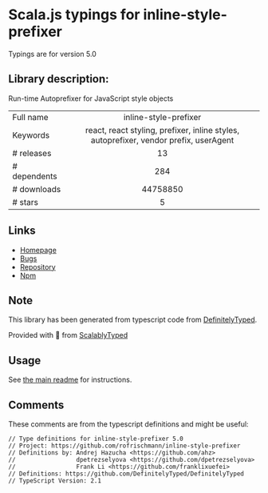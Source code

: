 
# Scala.js typings for inline-style-prefixer

Typings are for version 5.0

## Library description:
Run-time Autoprefixer for JavaScript style objects

|                    |                 |
| ------------------ | :-------------: |
| Full name          | inline-style-prefixer |
| Keywords           | react, react styling, prefixer, inline styles, autoprefixer, vendor prefix, userAgent |
| # releases         | 13 |
| # dependents       | 284 |
| # downloads        | 44758850 |
| # stars            | 5 |

## Links
- [Homepage](https://github.com/rofrischmann/inline-style-prefixer#readme)
- [Bugs](https://github.com/rofrischmann/inline-style-prefixer/issues)
- [Repository](https://github.com/rofrischmann/inline-style-prefixer)
- [Npm](https://www.npmjs.com/package/inline-style-prefixer)
    


## Note
This library has been generated from typescript code from [DefinitelyTyped](https://definitelytyped.org).

Provided with :purple_heart: from [ScalablyTyped](https://github.com/oyvindberg/ScalablyTyped)

## Usage
See [the main readme](../../readme.md) for instructions.

## Comments

These comments are from the typescript definitions and might be useful:
```
// Type definitions for inline-style-prefixer 5.0
// Project: https://github.com/rofrischmann/inline-style-prefixer
// Definitions by: Andrej Hazucha <https://github.com/ahz>
//                 dpetrezselyova <https://github.com/dpetrezselyova>
//                 Frank Li <https://github.com/franklixuefei>
// Definitions: https://github.com/DefinitelyTyped/DefinitelyTyped
// TypeScript Version: 2.1

```

